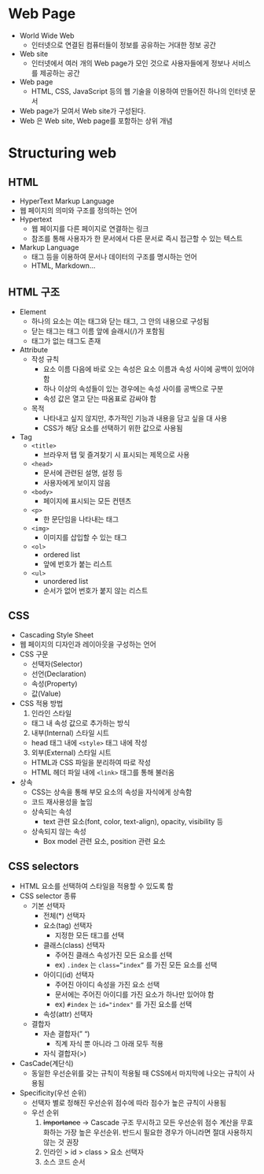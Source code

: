 # Web Page

- World Wide Web
  - 인터넷으로 연결된 컴퓨터들이 정보를 공유하는 거대한 정보 공간
- Web site
  - 인터넷에서 여러 개의 Web page가 모인 것으로 사용자들에게 정보나 서비스를 제공하는 공간
- Web page
  - HTML, CSS, JavaScript 등의 웹 기술을 이용하여 만들어진 하나의 인터넷 문서
- Web page가 모여서 Web site가 구성된다.
- Web 은 Web site, Web page를 포함하는 상위 개념

# Structuring web

## HTML

- HyperText Markup Language
- 웹 페이지의 의미와 구조를 정의하는 언어
- Hypertext
  - 웹 페이지를 다른 페이지로 연결하는 링크
  - 참조를 통해 사용자가 한 문서에서 다른 문서로 즉시 접근할 수 있는 텍스트
- Markup Language
  - 태그 등을 이용하여 문서나 데이터의 구조를 명시하는 언어
  - HTML, Markdown…

## HTML 구조

- Element
  - 하나의 요소는 여는 태그와 닫는 태그, 그 안의 내용으로 구성됨
  - 닫는 태그는 태그 이름 앞에 슬래시(/)가 포함됨
  - 태그가 없는 태그도 존재
- Attribute
  - 작성 규칙
    - 요소 이름 다음에 바로 오는 속성은 요소 이름과 속성 사이에 공백이 있어야 함
    - 하나 이상의 속성들이 있는 경우에는 속성 사이를 공백으로 구분
    - 속성 값은 열고 닫는 따옴표로 감싸야 함
  - 목적
    - 나타내고 싶지 않지만, 추가적인 기능과 내용을 담고 싶을 대 사용
    - CSS가 해당 요소를 선택하기 위한 값으로 사용됨
- Tag
  - `<title>`
    - 브라우저 탭 및 즐겨찾기 시 표시되는 제목으로 사용
  - `<head>`
    - 문서에 관련된 설명, 설정 등
    - 사용자에게 보이지 않음
  - `<body>`
    - 페이지에 표시되는 모든 컨텐츠
  - `<p>`
    - 한 문단임을 나타내는 태그
  - `<img>`
    - 이미지를 삽입할 수 있는 태그
  - `<ol>`
    - ordered list
    - 앞에 번호가 붙는 리스트
  - `<ul>`
    - unordered list
    - 순서가 없어 번호가 붙지 않는 리스트

## CSS

- Cascading Style Sheet
- 웹 페이지의 디자인과 레이아웃을 구성하는 언어
- CSS 구문
  - 선택자(Selector)
  - 선언(Declaration)
  - 속성(Property)
  - 값(Value)
- CSS 적용 방법
  1. 인라인 스타일
    - 태그 내 속성 값으로 추가하는 방식
  2. 내부(Internal) 스타일 시트
    - head 태그 내에 `<style>` 태그 내에 작성
  3. 외부(External) 스타일 시트
    - HTML과 CSS 파일을 분리하여 따로 작성
    - HTML 헤더 파일 내에 `<link>` 태그를 통해 불러옴
- 상속
  - CSS는 상속을 통해 부모 요소의 속성을 자식에게 상속함
  - 코드 재사용성을 높임
  - 상속되는 속성
    - text 관련 요소(font, color, text-align), opacity, visibility 등
  - 상속되지 않는 속성
    - Box model 관련 요소, position 관련 요소

## CSS selectors

- HTML 요소를 선택하여 스타일을 적용할 수 있도록 함
- CSS selector 종류
  - 기본 선택자
    - 전체(*) 선택자
    - 요소(tag) 선택자
      - 지정한 모든 태그를 선택
    - 클래스(class) 선택자
      - 주어진 클래스 속성가진 모든 요소를 선택
      - ex) `.index` 는 `class=”index”` 를 가진 모든 요소를 선택
    - 아이디(id) 선택자
      - 주어진 아이디 속성을 가진 요소 선택
      - 문서에는 주어진 아이디를 가진 요소가 하나만 있어야 함
      - ex) `#index` 는 `id="index"` 를 가진 요소를 선택
    - 속성(attr) 선택자
  - 결합자
    - 자손 결합자(” “)
      - 직계 자식 뿐 아니라 그 아래 모두 적용
    - 자식 결합자(>)
- CasCade(계단식)
  - 동일한 우선순위를 갖는 규칙이 적용될 때 CSS에서 마지막에 나오는 규칙이 사용됨
- Specificity(우선 순위)
  - 선택자 별로 정해진 우선순위 점수에 따라 점수가 높은 규칙이 사용됨
  - 우선 순위
    1. ~~Importance~~ → Cascade 구조 무시하고 모든 우선순위 점수 계산을 무효화하는 가장 높은 우선순위. 반드시 필요한 경우가 아니라면 절대 사용하지 않는 것 권장
    2. 인라인 > id > class > 요소 선택자
    3. 소스 코드 순서